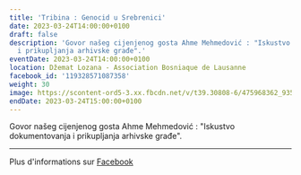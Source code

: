 ```yaml
---
title: 'Tribina : Genocid u Srebrenici'
date: 2023-03-24T14:00:00+0100
draft: false
description: 'Govor našeg cijenjenog gosta Ahme Mehmedović : "Iskustvo dokumentovanja
  i prikupljanja arhivske građe".'
eventDate: 2023-03-24T14:00:00+0100
location: Džemat Lozana - Association Bosniaque de Lausanne
facebook_id: '119328571087358'
weight: 30
image: https://scontent-ord5-3.xx.fbcdn.net/v/t39.30808-6/475968362_935496025377664_1254503329331924344_n.jpg?_nc_cat=109&ccb=1-7&_nc_sid=9e60e4&_nc_ohc=5vBPYyX8V3oQ7kNvwGyxAAQ&_nc_oc=AdmR8qH_tkk2QAaKm2HSyI7CiblJzhj5s0gFyf0Tm-AH-XCHp4-JJKWuZc7DOmey05s&_nc_zt=23&_nc_ht=scontent-ord5-3.xx&edm=ABTKTjYEAAAA&_nc_gid=p2C9czKkvnuN6pfd3vZJhQ&_nc_tpa=Q5bMBQGbSJCgomu5QJ44Q64IfQqv-8b94j4idQMozWKOcy_Gq1G0oUJetifp-1PffX1v4PqMRmnh87IZCg&oh=00_AffzuXWfuuklncnQ-kSEge8MT6aqqHeRM1RoubfvJX9ZQQ&oe=690899C7
endDate: 2023-03-24T15:00:00+0100
---
```


Govor našeg cijenjenog gosta Ahme Mehmedović : "Iskustvo dokumentovanja i prikupljanja arhivske građe".

---

Plus d'informations sur [Facebook](https://facebook.com/events/119328571087358)